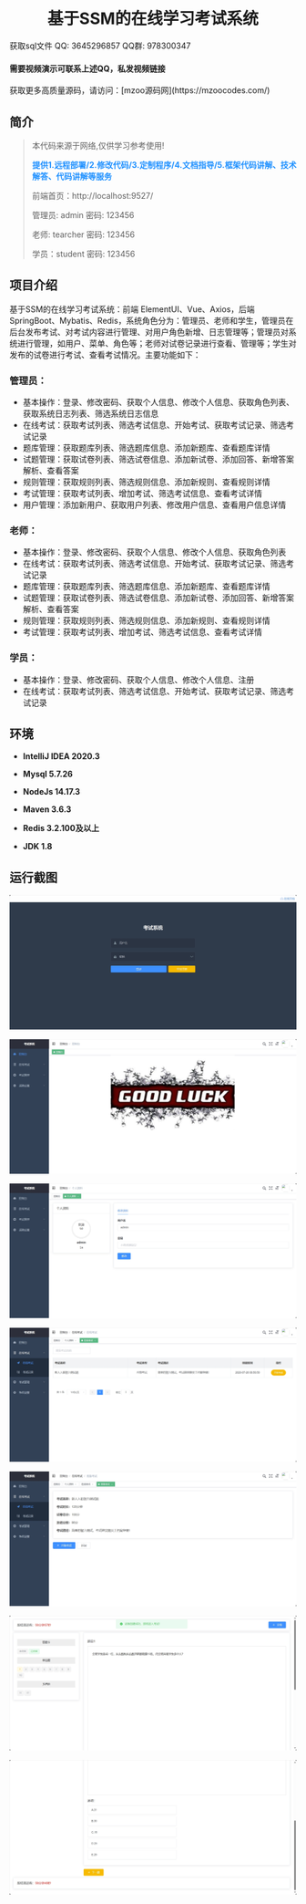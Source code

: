 <p><h1 align="center">基于SSM的在线学习考试系统</h1></p>

<p> 获取sql文件 QQ: 3645296857 QQ群: 978300347 </p>
<h4> 需要视频演示可联系上述QQ，私发视频链接 </h4>
<p> 获取更多高质量源码，请访问：[mzoo源码网](https://mzoocodes.com/)</p>

## 简介

> 本代码来源于网络,仅供学习参考使用!
>
> <b style="color: dodgerblue"> 提供1.远程部署/2.修改代码/3.定制程序/4.文档指导/5.框架代码讲解、技术解答、代码讲解等服务 </b>
>
> 前端首页：http://localhost:9527/
>
> 管理员: admin 密码: 123456
> 
> 老师: tearcher 密码: 123456
>
> 学员：student 密码: 123456
>

## 项目介绍

基于SSM的在线学习考试系统：前端 ElementUI、Vue、Axios，后端 SpringBoot、Mybatis、Redis，系统角色分为：管理员、老师和学生，管理员在后台发布考试、对考试内容进行管理、对用户角色新增、日志管理等；管理员对系统进行管理，如用户、菜单、角色等；老师对试卷记录进行查看、管理等；学生对发布的试卷进行考试、查看考试情况。主要功能如下：

### 管理员：

- 基本操作：登录、修改密码、获取个人信息、修改个人信息、获取角色列表、获取系统日志列表、筛选系统日志信息
- 在线考试：获取考试列表、筛选考试信息、开始考试、获取考试记录、筛选考试记录
- 题库管理：获取题库列表、筛选题库信息、添加新题库、查看题库详情
- 试题管理：获取试卷列表、筛选试卷信息、添加新试卷、添加回答、新增答案解析、查看答案
- 规则管理：获取规则列表、筛选规则信息、添加新规则、查看规则详情
- 考试管理：获取考试列表、增加考试、筛选考试信息、查看考试详情
- 用户管理：添加新用户、获取用户列表、修改用户信息、查看用户信息详情

### 老师：

- 基本操作：登录、修改密码、获取个人信息、修改个人信息、获取角色列表
- 在线考试：获取考试列表、筛选考试信息、开始考试、获取考试记录、筛选考试记录
- 题库管理：获取题库列表、筛选题库信息、添加新题库、查看题库详情
- 试题管理：获取试卷列表、筛选试卷信息、添加新试卷、添加回答、新增答案解析、查看答案
- 规则管理：获取规则列表、筛选规则信息、添加新规则、查看规则详情
- 考试管理：获取考试列表、增加考试、筛选考试信息、查看考试详情

### 学员：

- 基本操作：登录、修改密码、获取个人信息、修改个人信息、注册
- 在线考试：获取考试列表、筛选考试信息、开始考试、获取考试记录、筛选考试记录

## 环境

- <b>IntelliJ IDEA 2020.3</b>

- <b>Mysql 5.7.26</b>

- <b>NodeJs 14.17.3</b>

- <b>Maven 3.6.3</b>

- <b>Redis 3.2.100及以上</b>

- <b>JDK 1.8</b>


## 运行截图
![](screenshot/1.png)

![](screenshot/2.png)

![](screenshot/3.png)

![](screenshot/4.png)

![](screenshot/5.png)

![](screenshot/6.png)

![](screenshot/7.png)
